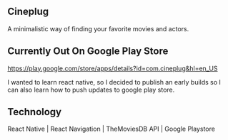 ## Cineplug ##
A minimalistic way of finding your favorite movies and actors.

## Currently Out On Google Play Store ##
https://play.google.com/store/apps/details?id=com.cineplug&hl=en_US

I wanted to learn react native, so I decided to publish an early builds so I can also learn how to push updates to google play store.
## Technology ##

React Native | React Navigation | TheMoviesDB API | Google Playstore
